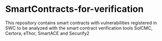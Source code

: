 # SmartContracts-for-verification

This repository contains smart contracts with vulnerabilities registered in SWC to be analyzed with the smart contract verification tools SolCMC, Certora, eThor, SmartACE and Securify2
